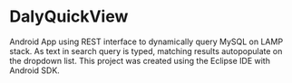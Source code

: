 # DalyQuickView
Android App using REST interface to dynamically query MySQL on LAMP stack.
As text in search query is typed, matching results autopopulate on the dropdown list.
This project was created using the Eclipse IDE with Android SDK.

